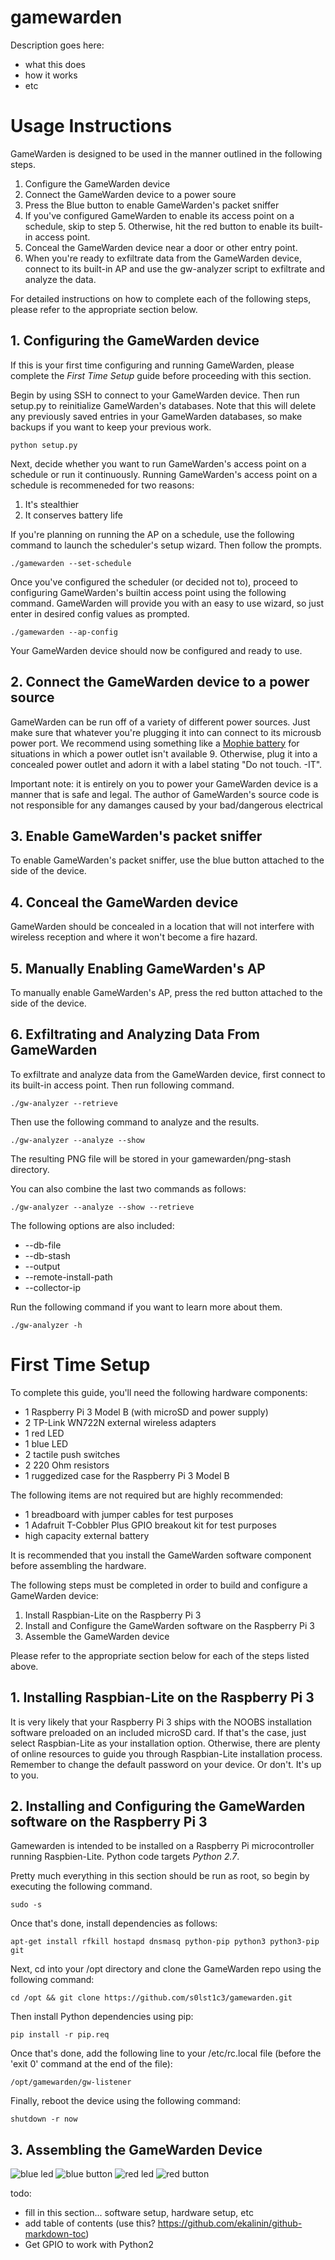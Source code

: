 gamewarden
==========

Description goes here:
- what this does
- how it works
- etc

Usage Instructions
==================

GameWarden is designed to be used in the manner outlined in the following steps.

1. Configure the GameWarden device
2. Connect the GameWarden device to a power soure
3. Press the Blue button to enable GameWarden's packet sniffer
4. If you've configured GameWarden to enable its access point on a schedule, skip to step 5. Otherwise, hit the red button to enable its built-in access point. 
5. Conceal the GameWarden device near a door or other entry point.
6. When you're ready to exfiltrate data from the GameWarden device, connect to its built-in AP and use the gw-analyzer script to exfiltrate and analyze the data.

For detailed instructions on how to complete each of the following steps, please refer to the appropriate section below.

1\. Configuring the GameWarden device
-------------------------------------

If this is your first time configuring and running GameWarden, please complete the _First Time Setup_ guide before proceeding with this section.

Begin by using SSH to connect to your GameWarden device. Then run setup.py to reinitialize GameWarden's databases. Note that this will delete any previously saved entries in your GameWarden databases, so make backups if you want to keep your previous work.

	python setup.py

Next, decide whether you want to run GameWarden's access point on a schedule or run it continuously. Running GameWarden's access point on a schedule is recommeneded for two reasons:

1. It's stealthier
2. It conserves battery life

If you're planning on running the AP on a schedule, use the following command to launch the scheduler's setup wizard. Then follow the prompts.

	./gamewarden --set-schedule

Once you've configured the scheduler (or decided not to), proceed to configuring GameWarden's builtin access point using the following command. GameWarden will provide you with an easy to use wizard, so just enter in desired config values as prompted.

	./gamewarden --ap-config

Your GameWarden device should now be configured and ready to use.

2\. Connect the GameWarden device to a power source
---------------------------------------------------

GameWarden can be run off of a variety of different power sources. Just make sure that whatever you're plugging it into can connect to its microusb power port. We recommend using something like a [Mophie battery](http://www.mophie.com/) for situations in which a power outlet isn't available 9. Otherwise, plug it into a concealed power outlet and adorn it with a label stating "Do not touch. -IT". 

Important note: it is entirely on you to power your GameWarden device is a manner that is safe and legal. The author of GameWarden's source code is not responsible for any damanges caused by your bad/dangerous electrical 

3\. Enable GameWarden's packet sniffer
--------------------------------------

To enable GameWarden's packet sniffer, use the blue button attached to the side of the device.

4\. Conceal the GameWarden device
---------------------------------

GameWarden should be concealed in a location that will not interfere with wireless reception and where it won't become a fire hazard.

5\. Manually Enabling GameWarden's AP
-------------------------------------

To manually enable GameWarden's AP, press the red button attached to the side of the device. 

6\. Exfiltrating and Analyzing Data From GameWarden
---------------------------------------------------

To exfiltrate and analyze data from the GameWarden device, first connect to its built-in access point. Then run following
command. 

	./gw-analyzer --retrieve

Then use the following command to analyze and the results. 

	./gw-analyzer --analyze --show

The resulting PNG file will be stored in your gamewarden/png-stash directory.

You can also combine the last two commands as follows:

	./gw-analyzer --analyze --show --retrieve

The following options are also included:

- --db-file
- --db-stash
- --output
- --remote-install-path
- --collector-ip

Run the following command if you want to learn more about them.

	./gw-analyzer -h

First Time Setup
================

To complete this guide, you'll need the following hardware components:
- 1 Raspberry Pi 3 Model B (with microSD and power supply)
- 2 TP-Link WN722N external wireless adapters
- 1 red LED 
- 1 blue LED
- 2 tactile push switches
- 2 220 Ohm resistors 
- 1 ruggedized case for the Raspberry Pi 3 Model B

The following items are not required but are highly recommended:
- 1 breadboard with jumper cables for test purposes
- 1 Adafruit T-Cobbler Plus GPIO breakout kit for test purposes
- high capacity external battery

It is recommended that you install the GameWarden software component before assembling the hardware. 

The following steps must be completed in order to build and configure a GameWarden device:
1. Install Raspbian-Lite on the Raspberry Pi 3
2. Install and Configure the GameWarden software on the Raspberry Pi 3
3. Assemble the GameWarden device

Please refer to the appropriate section below for each of the steps listed above.

1\. Installing Raspbian-Lite on the Raspberry Pi 3
--------------------------------------------------

It is very likely that your Raspberry Pi 3 ships with the NOOBS installation software preloaded on an included microSD card. If that's the case, just select Raspbian-Lite as your installation option. Otherwise, there are plenty of online resources to guide you through Raspbian-Lite installation process. Remember to change the default password on your device. Or don't. It's up to you.

2\. Installing and Configuring the GameWarden software on the Raspberry Pi 3
----------------------------------------------------------------------------

Gamewarden is intended to be installed on a Raspberry Pi microcontroller running Raspbien-Lite. Python code targets _Python 2.7_.

Pretty much everything in this section should be run as root, so begin by executing the following command.

	sudo -s

Once that's done, install dependencies as follows:

	apt-get install rfkill hostapd dnsmasq python-pip python3 python3-pip git

Next, cd into your /opt directory and clone the GameWarden repo using the following command:

	cd /opt && git clone https://github.com/s0lst1c3/gamewarden.git

Then install Python dependencies using pip:

	pip install -r pip.req

Once that's done, add the following line to your /etc/rc.local file (before the 'exit 0' command at the end of the file):

	/opt/gamewarden/gw-listener

Finally, reboot the device using the following command:

	shutdown -r now

3\. Assembling the GameWarden Device
------------------------------------

![blue led](./docs/imgs/blue-led.png)
![blue button](./docs/imgs/blue-button.png)
![red led](./docs/imgs/red-led.png)
![red button](./docs/imgs/red-button.png)

todo:
- fill in this section... software setup, hardware setup, etc
- add table of contents (use this? https://github.com/ekalinin/github-markdown-toc)
- Get GPIO to work with Python2
